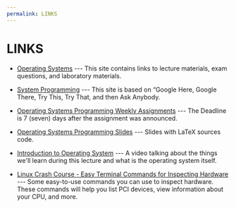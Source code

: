 ```yaml
---
permalink: LINKS
---
```


# LINKS

* [Operating Systems](https://os.vlsm.org/) ---
  This site contains links to lecture materials, exam questions, and laboratory materials.
  
* [System Programming](https://sp.vlsm.org/) ---
  This site is based on “Google Here, Google There, Try This, Try That, and then Ask Anybody.
  
* [Operating Systems Programming Weekly Assignments](https://demos.vlsm.org/) ---
  The Deadline is 7 (seven) days after the assignment was announced.
  
* [Operating Systems Programming Slides](https://docos.vlsm.org/) ---
  Slides with LaTeX sources code.
  
* [Introduction to Operating System](https://www.youtube.com/watch?v=vBURTt97EkA) ---
A video talking about the things we'll learn during this lecture and what is the operating system itself.

* [Linux Crash Course - Easy Terminal Commands for Inspecting Hardware](https://youtu.be/oGyJr-iUwt8?si=59V2boc0XfmlFekg) ---
Some easy-to-use commands you can use to inspect hardware.
These commands will help you list PCI devices, view information about your CPU, and more.


